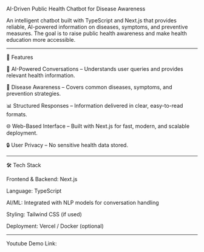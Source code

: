 AI-Driven Public Health Chatbot for Disease Awareness

An intelligent chatbot built with TypeScript and Next.js that provides reliable, AI-powered information on diseases, symptoms, and preventive measures. The goal is to raise public health awareness and make health education more accessible.


---

🚀 Features

💬 AI-Powered Conversations – Understands user queries and provides relevant health information.

🦠 Disease Awareness – Covers common diseases, symptoms, and prevention strategies.

📊 Structured Responses – Information delivered in clear, easy-to-read formats.

🌐 Web-Based Interface – Built with Next.js for fast, modern, and scalable deployment.

🔒 User Privacy – No sensitive health data stored.



---

🛠️ Tech Stack

Frontend & Backend: Next.js

Language: TypeScript

AI/ML: Integrated with NLP models for conversation handling

Styling: Tailwind CSS (if used)

Deployment: Vercel / Docker (optional)

---

Youtube Demo Link:

